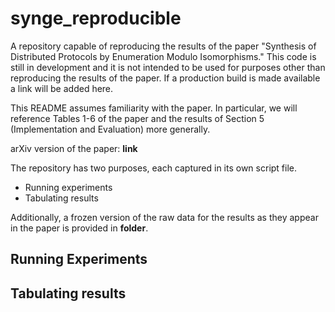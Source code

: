 # synge_reproducible
A repository capable of reproducing the results of the paper "Synthesis of Distributed Protocols by Enumeration Modulo Isomorphisms."
This code is still in development and it is not intended to be used for purposes other than reproducing the results of the paper.
If a production build is made available a link will be added here.

This README assumes familiarity with the paper. In particular, we will reference Tables 1-6 of the paper and the results of Section 5 (Implementation and Evaluation) more generally.

arXiv version of the paper: **link**

The repository has two purposes, each captured in its own script file.

* Running experiments
* Tabulating results

Additionally, a frozen version of the raw data for the results as they appear in the paper is provided in **folder**.

## Running Experiments

## Tabulating results
